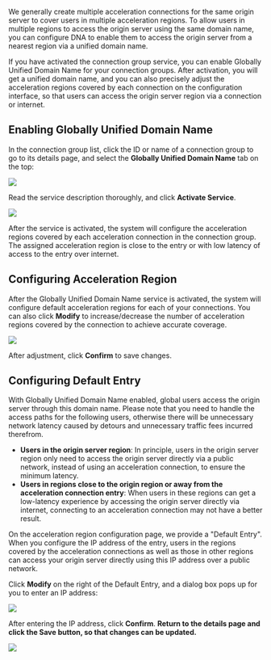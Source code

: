 We generally create multiple acceleration connections for the same origin server to cover users in multiple acceleration regions. To allow users in multiple regions to access the origin server using the same domain name, you can configure DNA to enable them to access the origin server from a nearest region via a unified domain name.

If you have activated the connection group service, you can enable Globally Unified Domain Name for your connection groups. After activation, you will get a unified domain name, and you can also precisely adjust the acceleration regions covered by each connection on the configuration interface, so that users can access the origin server region via a connection or internet.

## Enabling Globally Unified Domain Name

In the connection group list, click the ID or name of a connection group to go to its details page, and select the **Globally Unified Domain Name** tab on the top:

![](https://main.qcloudimg.com/raw/153e67534e7a49bce047209f07486ef8.png)

Read the service description thoroughly, and click **Activate Service**.

![](https://main.qcloudimg.com/raw/2c114cd64be71a6ee2ccd281ee8b599d.png)

After the service is activated, the system will configure the acceleration regions covered by each acceleration connection in the connection group. The assigned acceleration region is close to the entry or with low latency of access to the entry over internet.

## Configuring Acceleration Region

After the Globally Unified Domain Name service is activated, the system will configure default acceleration regions for each of your connections. You can also click **Modify** to increase/decrease the number of acceleration regions covered by the connection to achieve accurate coverage.

![](https://main.qcloudimg.com/raw/2fed708fb9f360ba9b63983b8444b6e9.png)

After adjustment, click **Confirm** to save changes.

## Configuring Default Entry

With Globally Unified Domain Name enabled, global users access the origin server through this domain name. Please note that you need to handle the access paths for the following users, otherwise there will be unnecessary network latency caused by detours and unnecessary traffic fees incurred therefrom.

- **Users in the origin server region**: In principle, users in the origin server region only need to access the origin server directly via a public network, instead of using an acceleration connection, to ensure the minimum latency.
- **Users in regions close to the origin region or away from the acceleration connection entry**: When users in these regions can get a low-latency experience by accessing the origin server directly via internet, connecting to an acceleration connection may not have a better result.

On the acceleration region configuration page, we provide a "Default Entry". When you configure the IP address of the entry, users in the regions covered by the acceleration connections as well as those in other regions can access your origin server directly using this IP address over a public network.

Click **Modify** on the right of the Default Entry, and a dialog box pops up for you to enter an IP address:

![](https://main.qcloudimg.com/raw/79702e1970c9fa9b763f9da93356f213.png)

After entering the IP address, click **Confirm**. **Return to the details page and click the **Save** button, so that changes can be updated.**

![](https://main.qcloudimg.com/raw/8af4dd0cd137597641a2b40a245af25f.png)


